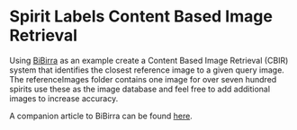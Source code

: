 # Spirit Labels Content Based Image Retrieval
Using [BiBirra](https://towardsdatascience.com/bibirra-beer-label-recognition-8546c233d6f4) as an example create a Content Based Image Retrieval (CBIR) system that identifies the closest reference image to a given query image.
The referenceImages folder contains one image for over seven hundred spirits use these as the image database and feel free to add additional images to increase accuracy.

A companion article to BiBirra can be found [here](https://medium.com/@matteoronchetti/extract-surf-features-from-transparent-images-db09d66cd94e).
